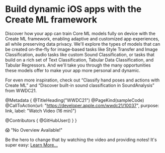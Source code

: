 # Build dynamic iOS apps with the Create ML framework

Discover how your app can train Core ML models fully on device with the Create ML framework, enabling adaptive and customized app experiences, all while preserving data privacy. We'll explore the types of models that can be created on-the-fly for image-based tasks like Style Transfer and Image Classification, audio tasks like custom Sound Classification, or tasks that build on a rich set of Text Classification, Tabular Data Classification, and Tabular Regressors. And we'll take you through the many opportunities these models offer to make your app more personal and dynamic.

For even more inspiration, check out “Classify hand poses and actions with Create ML” and “Discover built-in sound classification in SoundAnalysis” from WWDC21.

@Metadata {
   @TitleHeading("WWDC21")
   @PageKind(sampleCode)
   @CallToAction(url: "https://developer.apple.com/wwdc21/10037", purpose: link, label: "Watch Video (16 min)")

   @Contributors {
      @GitHubUser(<replace this with your GitHub handle>)
   }
}

😱 "No Overview Available!"

Be the hero to change that by watching the video and providing notes! It's super easy:
 [Learn More…](https://wwdcnotes.github.io/WWDCNotes/documentation/wwdcnotes/contributing)
